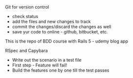 Git for version control

- check status
- add the files and new changes to track
- commit the changes/discard the changes as well
- save yur code to online - github, bitbucket, etc.

This is the repo of BDD course with Rails 5 - udemy blog app

RSpec and Capybara

- Write out the scenario in a test file
- First step - Feature will fail!
- Build the features one by one till the test passes